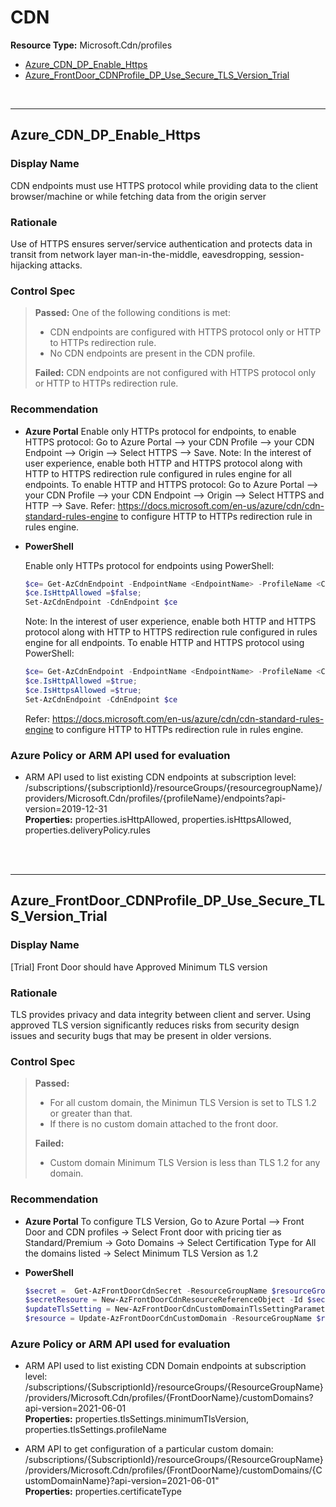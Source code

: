 # CDN

**Resource Type:** Microsoft.Cdn/profiles

<!-- TOC -->

- [Azure_CDN_DP_Enable_Https](#azure_cdn_dp_enable_https)
- [Azure_FrontDoor_CDNProfile_DP_Use_Secure_TLS_Version_Trial ](#Azure_FrontDoor_CDNProfile_DP_Use_Secure_TLS_Version_Trial )
<!-- /TOC -->
<br/>

___ 

## Azure_CDN_DP_Enable_Https 

### Display Name 
CDN endpoints must use HTTPS protocol while providing data to the client browser/machine or while fetching data from the origin server 

### Rationale 
Use of HTTPS ensures server/service authentication and protects data in transit from network layer man-in-the-middle, eavesdropping, session-hijacking attacks. 

### Control Spec 

> **Passed:** 
One of the following conditions is met:
>- CDN endpoints are configured with HTTPS protocol only or HTTP to HTTPs redirection rule.
>- No CDN endpoints are present in the CDN profile.
> 
> **Failed:** 
> CDN endpoints are not configured with HTTPS protocol only or HTTP to HTTPs redirection rule.

> 
### Recommendation 

- **Azure Portal** 
    Enable only HTTPs protocol for endpoints, to enable HTTPS protocol: Go to Azure Portal --> your CDN Profile --> your CDN Endpoint --> Origin --> Select HTTPS --> Save. 
	Note: In the interest of user experience, enable both HTTP and HTTPS protocol along with HTTP to HTTPS redirection rule configured in rules engine for all endpoints. To enable HTTP and HTTPS protocol: Go to Azure Portal --> your CDN Profile --> your CDN Endpoint --> Origin --> Select HTTPS and HTTP --> Save. Refer: https://docs.microsoft.com/en-us/azure/cdn/cdn-standard-rules-engine to configure HTTP to HTTPs redirection rule in rules engine. 

- **PowerShell** 

	 Enable only HTTPs protocol for endpoints using PowerShell: 
	 ```powershell
	$ce= Get-AzCdnEndpoint -EndpointName <EndpointName> -ProfileName <CDNprofile> -ResourceGroupName <RGName>;
	$ce.IsHttpAllowed =$false; 
	Set-AzCdnEndpoint -CdnEndpoint $ce
	```
	 Note: In the interest of user experience, enable both HTTP and HTTPS protocol along with HTTP to HTTPS redirection rule configured in rules engine for all endpoints. To enable HTTP and HTTPS protocol using PowerShell:
	 ```powershell
	$ce= Get-AzCdnEndpoint -EndpointName <EndpointName> -ProfileName <CDNprofile> -ResourceGroupName <RGName>;
	$ce.IsHttpAllowed =$true; 
	$ce.IsHttpsAllowed =$true; 
	Set-AzCdnEndpoint -CdnEndpoint $ce 
	```
	Refer: https://docs.microsoft.com/en-us/azure/cdn/cdn-standard-rules-engine to configure HTTP to HTTPs redirection rule in rules engine. 


### Azure Policy or ARM API used for evaluation 

- ARM API used to list existing CDN endpoints at subscription level: <br />
/subscriptions/{subscriptionId}/resourceGroups/{resourcegroupName}/providers/Microsoft.Cdn/profiles/{profileName}/endpoints?api-version=2019-12-31<br />
**Properties:** 
properties.isHttpAllowed, properties.isHttpsAllowed, properties.deliveryPolicy.rules
 <br />

<!-- /TOC -->
<br/>

___ 

## Azure_FrontDoor_CDNProfile_DP_Use_Secure_TLS_Version_Trial 

### Display Name 
[Trial] Front Door should have Approved Minimum TLS version

### Rationale 
TLS provides privacy and data integrity between client and server. Using approved TLS version significantly reduces risks from security design issues and security bugs that may be present in older versions. 

### Control Spec 

> **Passed:** 
>- For all custom domain, the Minimun TLS Version is set to TLS 1.2 or greater than that.
>- If there is no custom domain attached to the front door.
>
> **Failed:** 
>- Custom domain Minimum TLS Version is less than TLS 1.2 for any domain. 
>

### Recommendation 

- **Azure Portal** 
    To configure TLS Version, Go to Azure Portal --> Front Door and CDN profiles -> Select Front door with pricing tier as Standard/Premium -> Goto Domains -> Select Certification Type for All the domains listed -> Select Minimum TLS Version as 1.2

- **PowerShell** 

	 
	 ```powershell
	$secret =  Get-AzFrontDoorCdnSecret -ResourceGroupName $resourceGroupName -ProfileName $resourceName
	$secretResoure = New-AzFrontDoorCdnResourceReferenceObject -Id $secret.Id
    $updateTlsSetting = New-AzFrontDoorCdnCustomDomainTlsSettingParametersObject -CertificateType $CertificateType -MinimumTlsVersion 'TLS12' -Secret $secretResoure
    $resource = Update-AzFrontDoorCdnCustomDomain -ResourceGroupName $resourceGroupName -ProfileName $resourceName -CustomDomainName $DomainName -TlsSetting $updateTlsSetting
	```

                    

### Azure Policy or ARM API used for evaluation 

- ARM API used to list existing CDN Domain endpoints at subscription level: <br />
 /subscriptions/{SubscriptionId}/resourceGroups/{ResourceGroupName}/providers/Microsoft.Cdn/profiles/{FrontDoorName}/customDomains?api-version=2021-06-01<br />
 **Properties:**  properties.tlsSettings.minimumTlsVersion, 
 properties.tlsSettings.profileName

- ARM API to get configuration of a particular custom domain: <br />
/subscriptions/{SubscriptionId}/resourceGroups/{ResourceGroupName}/providers/Microsoft.Cdn/profiles/{FrontDoorName}/customDomains/{CustomDomainName}?api-version=2021-06-01"<br />
**Properties:**  properties.certificateType
 <br />

<br />